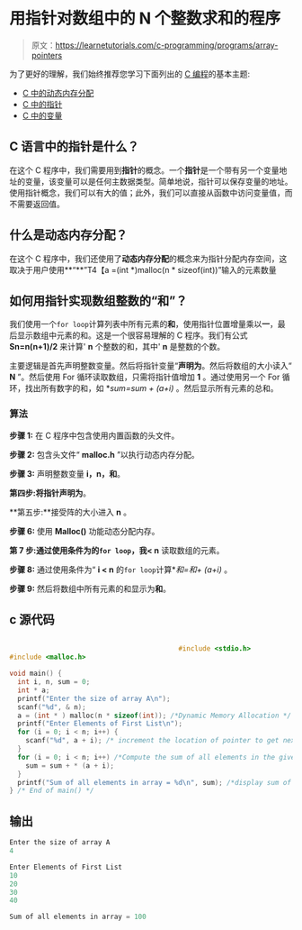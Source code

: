 # 用指针对数组中的 N 个整数求和的程序

> 原文：<https://learnetutorials.com/c-programming/programs/array-pointers>

为了更好的理解，我们始终推荐您学习下面列出的 [C 编程](../ "C programming")的基本主题:

*   [C 中的动态内存分配](../../c-programming/dynamic-memory-allocation)
*   [C 中的指针](../../c-programming/pointers)
*   [C 中的变量](../../c-programming/variables)

## C 语言中的指针是什么？

在这个 C 程序中，我们需要用到**指针**的概念。一个**指针**是一个带有另一个变量地址的变量，该变量可以是任何主数据类型。简单地说，指针可以保存变量的地址。使用指针概念，我们可以有大的值；此外，我们可以直接从函数中访问变量值，而不需要返回值。

## 什么是动态内存分配？

在这个 C 程序中，我们还使用了**动态内存分配**的概念来为指针分配内存空间，这取决于用户使用**“**”T4【a =(int *)malloc(n * sizeof(int))”输入的元素数量

## 如何用指针实现数组整数的“和”？

我们使用一个`for loop`计算列表中所有元素的**和**，使用指针位置增量乘以**一**，最后显示数组中元素的和。这是一个很容易理解的 C 程序。我们有公式 **Sn=n(n+1)/2** 来计算' **n** 个整数的和，其中' **n** 是整数的个数。

主要逻辑是首先声明整数变量。然后将指针变量“**声明为**。然后将数组的大小读入“ **N** ”。然后使用 For 循环读取数组，只需将指针值增加 **1** 。通过使用另一个 For 循环，找出所有数字的和，如 **sum=sum + *(a+i)** 。然后显示所有元素的总和。

### 算法

**步骤 1:** 在 C 程序中包含使用内置函数的头文件。

**步骤 2:** 包含头文件“ **malloc.h** ”以执行动态内存分配。

**步骤 3:** 声明整数变量 **i，n，和**。

**第四步:**将指针**声明为**。

**第五步:**接受阵的大小进入 **n** 。

**步骤 6:** 使用 **Malloc()** 功能动态分配内存。

**第 7 步:**通过使用条件为**的`for loop`，我< n** 读取数组的元素。

**步骤 8:** 通过使用条件为“ **i < n** 的`for loop`计算**和=和+ *(a+i)** 。

**步骤 9:** 然后将数组中所有元素的和显示为**和**。

## c 源代码

```c

                                          #include <stdio.h>
#include <malloc.h>

void main() {
  int i, n, sum = 0;
  int * a;
  printf("Enter the size of array A\n");
  scanf("%d", & n);
  a = (int * ) malloc(n * sizeof(int)); /*Dynamic Memory Allocation */
  printf("Enter Elements of First List\n");
  for (i = 0; i < n; i++) {
    scanf("%d", a + i); /* increment the location of pointer to get next value */
  }
  for (i = 0; i < n; i++) /*Compute the sum of all elements in the given array*/ {
    sum = sum + * (a + i);
  }
  printf("Sum of all elements in array = %d\n", sum); /*display sum of the numbers in array */
} /* End of main() */

```

## 输出

```c
Enter the size of array A
4

Enter Elements of First List
10
20
30
40

Sum of all elements in array = 100
```